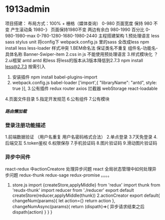 # 1913admin
项目搭建：
布局方式：100% + 栅格（媒体查询）
0-980 页面宽度 保持 980 不变 产生滚动条
1980-》 页面保持1980不变  两边有余白
980-1990 百分比
0-980-1980-max
0-780-1280-1680-1980-2440 
主程搭建架构
1.预处理语言 less sass stylus  unit
   将config下 webpack.config.js 里的sass 全改成less
   npm install less  less-loader
   样式冲突
   1.BEM命名法 保证类名不重复  组件名-功能名-具体名称  Banner-Swiper-item
   2.css in js  不能使用预处理语言
   3.样式模块化 ？
2.ui框架
  antd
  antd 和less 
  将less的版本从3版本降低到2.7.3  npm install less@2.7.3
  按需引入
  1. 安装插件 npm  install babel-plugins-import
  2. webpack.config.js babel-loader ['import',{ "libraryName": "antd", style: true }],
3.公有插件
  redux
  router
  axios 拦截器
  webStorage
  react-loadable

4.页面文件目录
5.指定开发规范
6.公有组件
7.公有模块

##### 路由懒加载


### 登录注册功能描述
1.前端数据验证 （用户名重复 用户名密码格式合法）
2.单点登录
3.7天免登录
4.后端交互
5.token鉴权 
6.权限保存
7.手机验证码
8.图片验证码 
9.滑动图片验证码
### 异步中间件
react-redux 中actionCreatore 处理异步问题
react 全局状态管理中如何处理异步问题
redux-thunk  redux-sage redux-promise 。。。。 

1. store.js
import  {createStore,applyMiddle} from 'redux'
import thunk from 'reudx-thunk'
import reducer from './reducer'
export default createStore(reducer,applyMiddle(thunk))
2.actionCreator
export default{
  changeNum(params){
    let action={}
    return action
  },
  changeNumAsync(params){
    return (dispath)=>{
      <!-- 异步请求 -->
      异步请求结束之后
      dispath(action)
    }
  }
}
